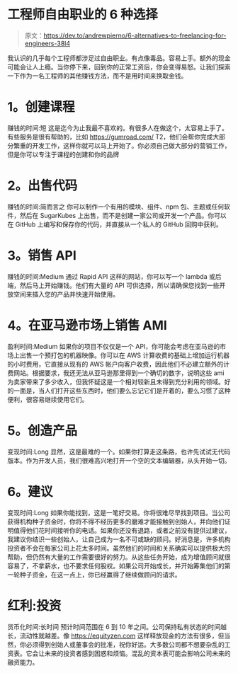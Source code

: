 # 工程师自由职业的 6 种选择

> 原文：<https://dev.to/andrewpierno/6-alternatives-to-freelancing-for-engineers-38l4>

我认识的几乎每个工程师都涉足过自由职业。有点像毒品。容易上手。额外的现金可能会让人上瘾。当你停下来，回到你的正常工资后，你会变得易怒。让我们探索一下作为一名工程师的其他赚钱方法，而不是用时间来换取金钱。

# 1。创建课程

赚钱的时间:短
这是迄今为止我最不喜欢的。有很多人在做这个，太容易上手了。有些服务是很有帮助的，比如 https://gumroad.com/ T2，他们会帮你完成大部分繁重的开发工作，这样你就可以马上开始了。你必须自己做大部分的营销工作，但是你可以专注于课程的创建和你的品牌

# 2。出售代码

赚钱的时间:简而言之
你可以制作一个有用的模块、组件、npm 包、主题或任何软件，然后在 SugarKubes 上出售，而不是创建一家公司或开发一个产品。你可以在 GitHub 上编写和保存你的代码，并直接从一个私人的 GitHub 回购中获利。

# 3。销售 API

赚钱的时间:Medium
通过 Rapid API 这样的网站，你可以写一个 lambda 或后端，然后马上开始赚钱。他们有大量的 API 可供选择，所以请确保您找到一些开放空间来插入您的产品并快速开始使用。

# 4。在亚马逊市场上销售 AMI

盈利时间:Medium
如果你的项目不仅仅是一个 API，你可能会考虑在亚马逊的市场上出售一个预打包的机器映像。你可以在 AWS 计算收费的基础上增加运行机器的小时费用，它直接从现有的 AWS 帐户向客户收费，因此他们不必建立额外的计费网站。根据要求，我还无法从亚马逊那里得到一个确切的数字，说明这些 ami 为卖家带来了多少收入，但我怀疑这是一个相对较新且未得到充分利用的领域。好的一面是，当人们打开这些东西时，他们要么忘记它们是开着的，要么习惯了这种便利，很容易继续使用它们。

# 5。创造产品

变现时间:Long
显然，这是最难的一个。如果你打算走这条路，也许先试试无代码版本。作为开发人员，我们很难高兴地打开一个空的文本编辑器，从头开始一切。

# 6。建议

变现时间:Long
如果你能找到，这是一笔好交易。你将很难尽早找到项目。当公司获得机构种子资金时，你将不得不经历更多的磨难才能接触到创始人，并向他们证明值得他们花时间接听你的电话。如果你还没有退路，或者之前没有提供过建议，我建议你结识一些创始人，让自己成为一名不可或缺的顾问。好消息是，许多机构投资者不会在每家公司上花太多时间。虽然他们的时间和关系确实可以提供极大的帮助，但仍然有大量的工作需要很好的努力。从这些任务开始，成为增值顾问就很容易了，不拿薪水，也不要求任何股权。如果公司开始成长，并开始筹集他们的第一轮种子资金，在这一点上，你已经赢得了继续做顾问的请求。

# 红利:投资

货币化时间:长时间
预计时间范围在 6 到 10 年之间。公司保持私有状态的时间越长，流动性就越差。像 https://equityzen.com 这样释放现金的方法有很多，但当然，你必须得到创始人或董事会的批准，祝你好运。大多数公司都不想要杂乱的工资表。它会让未来的投资者感到困惑和烦恼。混乱的资本表可能会影响公司未来的融资能力。